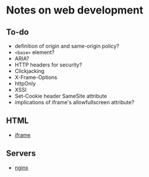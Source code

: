 # Notes on web development

## To-do

* definition of origin and same-origin policy?
* `<base>` element?
* ARIA?
* HTTP headers for security?
* Clickjacking
* X-Frame-Options
* httpOnly
* XSSI
* Set-Cookie header SameSite attribute
* implications of iframe's allowfullscreen attribute?


## HTML

* [iframe](iframe.md)


## Servers

* [nginx](nginx.md)

